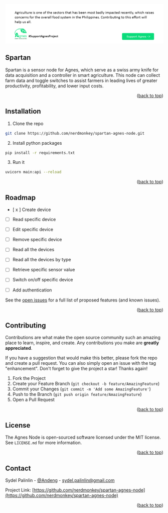 [<img src="docs/agnes_support.png" />](https://github.com/nerdmonkey/spartan-agnes-node)

## Spartan
Spartan is a sensor node for Agnes, which serve as a swiss army knife for data acquisition and a controller in smart agriculture. This node can collect farm data and toggle switches to assist farmers in leading lives of greater productivity, profitability, and lower input costs.

<p align="right">(<a href="#readme-top">back to top</a>)</p>

## Installation
1. Clone the repo
```sh
git clone https://github.com/nerdmonkey/spartan-agnes-node.git
```
2. Install python packages
```sh
pip install -r requirements.txt
```
3. Run it
```sh
uvicorn main:api --reload
```

<p align="right">(<a href="#readme-top">back to top</a>)</p>

<!-- ROADMAP -->
## Roadmap

- [ x ] Create device
- [ ] Read specific device
- [ ] Edit specific device
- [ ] Remove specific device
- [ ] Read all the devices
- [ ] Read all the devices by type
- [ ] Retrieve specific sensor value
- [ ] Switch on/off specific device
- [ ] Add authentication


See the [open issues](https://github.com/nerdmonkey/agnes-node/issues) for a full list of proposed features (and known issues).

<p align="right">(<a href="#readme-top">back to top</a>)</p>

<!-- CONTRIBUTING -->
## Contributing

Contributions are what make the open source community such an amazing place to learn, inspire, and create. Any contributions you make are **greatly appreciated**.

If you have a suggestion that would make this better, please fork the repo and create a pull request. You can also simply open an issue with the tag "enhancement".
Don't forget to give the project a star! Thanks again!

1. Fork the Project
2. Create your Feature Branch (`git checkout -b feature/AmazingFeature`)
3. Commit your Changes (`git commit -m 'Add some AmazingFeature'`)
4. Push to the Branch (`git push origin feature/AmazingFeature`)
5. Open a Pull Request

<p align="right">(<a href="#readme-top">back to top</a>)</p>

## License
The Agnes Node is open-sourced software licensed under the MIT license. See `LICENSE.md` for more information.

<p align="right">(<a href="#readme-top">back to top</a>)</p>


<!-- CONTACT -->
## Contact

Sydel Palinlin - [@Andeng](https://www.linkedin.com/in/sydel-palinlin/) - [sydel.palinlin@gmail.com](mailto:sydel.palinlin@gmail.com)

Project Link: [https://github.com/nerdmonkey/spartan-agnes-node](https://github.com/nerdmonkey/spartan-agnes-node)

<p align="right">(<a href="#readme-top">back to top</a>)</p>
